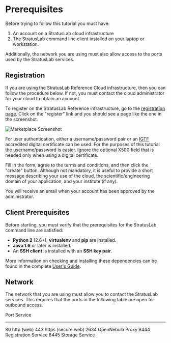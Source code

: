 
# Prerequisites

Before trying to follow this tutorial you must have:

  1. An account on a StratusLab cloud infrastructure
  2. The StratusLab command line client installed on your laptop or
     workstation.

Additionally, the network you are using must also allow access to the
ports used by the StratusLab services.

## Registration

If you are using the StratusLab Reference Cloud infrastructure, then
you can follow the procedure below.  If not, you must contact the
cloud administrator for your cloud to obtain an account.

To register on the StratusLab Reference infrastructure, go to the
[registration page][registration].  Click on the "register" link and
you should see a page like the one in the screenshot.

![Marketplace Screenshot](images/registration-screenshot.png)

For user authentication, either a username/password pair or an
[IGTF][igtf] accredited digital certificate can be used.  For the
purposes of this tutorial the username/password is easier.  Ignore the
optional X500 field that is needed only when using a digital
certificate.

Fill in the form, agree to the terms and conditions, and then click
the "create" button.  Although not mandatory, it is useful to provide
a short message describing your use of the cloud, the
scientific/engineering domain of your application, and your institute
(if any).

You will receive an email when your account has been approved by the
administrator.

## Client Prerequisites

Before starting, you must verify that the prerequisites for the
StratusLab command line are satisfied:

  * **Python 2** (2.6+), **virtualenv** and **pip** are installed.
  * **Java 1.6** or later is installed.
  * An **SSH client** is installed with an **SSH key pair**.

More information on checking and installing these dependencies can be
found in the complete [User's Guide][users-guide].

## Network

The network that you are using must allow you to contact the
StratusLab services.  This requires that the ports in the following
table are open for outbound access.

 Port Service
----- ---------------------
  80  http (web)
 443  https (secure web)
2634  OpenNebula Proxy
8444  Registration Service
8445  Storage Service


[registration]: https://register.stratuslab.eu:8444
[igtf]: http://www.igtf.net/
[users-guide]: http://stratuslab.eu/release/13.05.0/users-guide/users-guide.html
